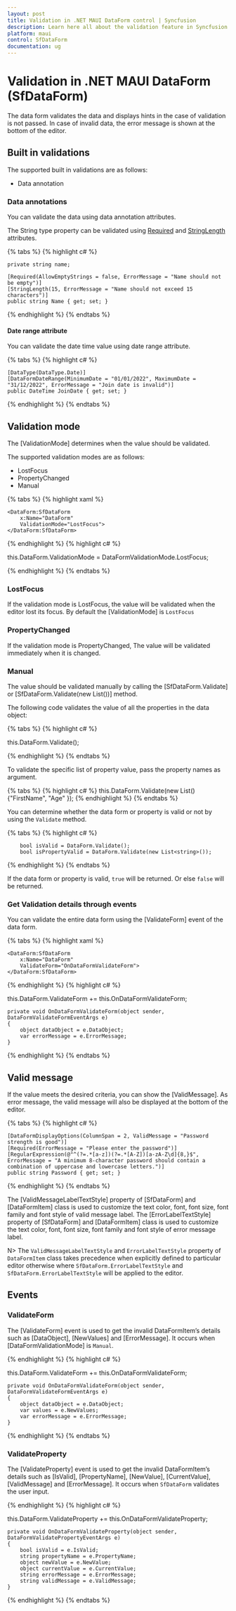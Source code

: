 ```yaml
---
layout: post
title: Validation in .NET MAUI DataForm control | Syncfusion
description: Learn here all about the validation feature in Syncfusion .NET MAUI DataForm (SfDataForm) control and more.
platform: maui
control: SfDataForm
documentation: ug
---
```


# Validation in .NET MAUI DataForm (SfDataForm)

The data form validates the data and displays hints in the case of validation is not passed. In case of invalid data, the error message is shown at the bottom of the editor.

## Built in validations

The supported built in validations are as follows:

* Data annotation

### Data annotations

You can validate the data using data annotation attributes.

The String type property can be validated using [Required](https://docs.microsoft.com/en-us/dotnet/api/system.componentmodel.dataannotations.requiredattribute?view=netframework-4.8) and [StringLength](https://docs.microsoft.com/en-us/dotnet/api/system.componentmodel.dataannotations.stringlengthattribute?view=netframework-4.8) attributes.

{% tabs %}
{% highlight c# %}

    private string name;

    [Required(AllowEmptyStrings = false, ErrorMessage = "Name should not be empty")]
    [StringLength(15, ErrorMessage = "Name should not exceed 15 characters")]
    public string Name { get; set; }

{% endhighlight %}
{% endtabs %}

#### Date range attribute

You can validate the date time value using date range attribute.

{% tabs %}
{% highlight c# %}

    [DataType(DataType.Date)]
    [DataFormDateRange(MinimumDate = "01/01/2022", MaximumDate = "31/12/2022", ErrorMessage = "Join date is invalid")]
    public DateTime JoinDate { get; set; }

{% endhighlight %}
{% endtabs %}

## Validation mode

The [ValidationMode] determines when the value should be validated.

The supported validation modes are as follows:

* LostFocus
* PropertyChanged
* Manual

{% tabs %}
{% highlight xaml %}

<ContentPage xmlns="http://schemas.microsoft.com/dotnet/2021/maui"
             xmlns:x="http://schemas.microsoft.com/winfx/2009/xaml"
             xmlns:DataForm="clr-namespace:Syncfusion.Maui.DataForm;assembly=Syncfusion.Maui.DataForm"
             x:Class="ValidationMode.MainPage">

    <DataForm:SfDataForm
        x:Name="DataForm" 
        ValidationMode="LostFocus">
    </DataForm:SfDataForm>

</ContentPage>

{% endhighlight %}
{% highlight c# %}

this.DataForm.ValidationMode = DataFormValidationMode.LostFocus;

{% endhighlight %}
{% endtabs %}

### LostFocus

If the validation mode is LostFocus, the value will be validated when the editor lost its focus. By default the [ValidationMode] is `LostFocus`

### PropertyChanged

If the validation mode is PropertyChanged, The value will be validated immediately when it is changed.

### Manual

The value should be validated manually by calling the [SfDataForm.Validate] or [SfDataForm.Validate(new List<string>())] method.

The following code validates the value of all the properties in the data object:

{% tabs %}
{% highlight c# %}

this.DataForm.Validate();

{% endhighlight %}
{% endtabs %}

To validate the specific list of property value, pass the property names as argument.

{% tabs %}
{% highlight c# %}
this.DataForm.Validate(new List<string>() {"FirstName", "Age" });
{% endhighlight %}
{% endtabs %}

You can determine whether the data form or property is valid or not by using the `Validate` method.

{% tabs %}
{% highlight c# %}

        bool isValid = DataForm.Validate();
        bool isPropertyValid = DataForm.Validate(new List<string>());

{% endhighlight %}
{% endtabs %}

If the data form or property is valid, `true` will be returned. Or else `false` will be returned.

### Get Validation details through events

You can validate the entire data form using the [ValidateForm] event of the data form.

{% tabs %}
{% highlight xaml %}

<ContentPage xmlns="http://schemas.microsoft.com/dotnet/2021/maui"
             xmlns:x="http://schemas.microsoft.com/winfx/2009/xaml"
             xmlns:DataForm="clr-namespace:Syncfusion.Maui.DataForm;assembly=Syncfusion.Maui.DataForm"
             x:Class="CommitMode.MainPage">

    <DataForm:SfDataForm
        x:Name="DataForm"
        ValidateForm="OnDataFormValidateForm">
    </DataForm:SfDataForm>

</ContentPage>

{% endhighlight %}
{% highlight c# %}

this.DataForm.ValidateForm += this.OnDataFormValidateForm;

    private void OnDataFormValidateForm(object sender, DataFormValidateFormEventArgs e)
    {
        object dataObject = e.DataObject;
        var errorMessage = e.ErrorMessage;
    }

{% endhighlight %}
{% endtabs %}

## Valid message

If the value meets the desired criteria, you can show the [ValidMessage]. As error message, the valid message will also be displayed at the bottom of the editor.

{% tabs %}
{% highlight c# %}

    [DataFormDisplayOptions(ColumnSpan = 2, ValidMessage = "Password strength is good")]
    [Required(ErrorMessage = "Please enter the password")]
    [RegularExpression(@"^(?=.*[a-z])(?=.*[A-Z])[a-zA-Z\d]{8,}$", ErrorMessage = "A minimum 8-character password should contain a combination of uppercase and lowercase letters.")]
    public string Password { get; set; }

{% endhighlight %}
{% endtabs %}

The [ValidMessageLabelTextStyle] property of [SfDataForm] and [DataFormItem] class is used to customize the text color, font, font size, font family and font  style of valid message label.
The [ErrorLabelTextStyle] property of [SfDataForm] and [DataFormItem] class is used to customize the text color, font, font size, font family and font  style of error message label.

N> The `ValidMessageLabelTextStyle` and `ErrorLabelTextStyle` property of `DataFormItem` class takes precedence when explicitly defined to particular editor otherwise where `SfDataForm.ErrorLabelTextStyle` and `SfDataForm.ErrorLabelTextStyle` will be applied to the editor.

## Events

### ValidateForm

The [ValidateForm] event is used  to get the invalid DataFormItem’s details such as [DataObject], [NewValues] and [ErrorMessage].
It occurs when [DataFormValidationMode] is `Manual`.

{% endhighlight %}
{% highlight c# %}

this.DataForm.ValidateForm += this.OnDataFormValidateForm;

    private void OnDataFormValidateForm(object sender, DataFormValidateFormEventArgs e)
    {
        object dataObject = e.DataObject;
        var values = e.NewValues;
        var errorMessage = e.ErrorMessage;
    }

{% endhighlight %}
{% endtabs %}

### ValidateProperty

The [ValidateProperty] event is used to get the invalid DataFormItem’s details such as [IsValid], [PropertyName], [NewValue], [CurrentValue], [ValidMessage] and [ErrorMessage].
It occurs when `SfDataForm` validates the user input.

{% endhighlight %}
{% highlight c# %}

this.DataForm.ValidateProperty += this.OnDataFormValidateProperty;

    private void OnDataFormValidateProperty(object sender, DataFormValidatePropertyEventArgs e)
    {
        bool isValid = e.IsValid;
        string propertyName = e.PropertyName;
        object newValue = e.NewValue;
        object currentValue = e.CurrentValue;
        string errorMessage = e.ErrorMessage;
        string validMessage = e.ValidMessage;
    }

{% endhighlight %}
{% endtabs %}